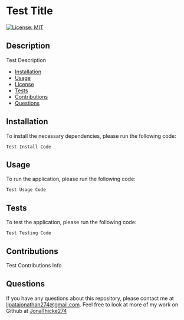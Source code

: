 
  # Test Title

  [![License: MIT](https://img.shields.io/badge/License-MIT-yellow.svg)](https://opensource.org/licenses/MIT)

  ## Description

  Test Description

  * [Installation](#installation)
  * [Usage](#usage)
  * [License](#license)
  * [Tests](#tests)
  * [Contributions](#contributions)
  * [Questions](#questions)
  
  ## Installation

  To install the necessary dependencies, please run the following code:
  
  `
  Test Install Code
  `

  ## Usage

  To run the application, please run the following code:
  
  `
  Test Usage Code
  `

  ## Tests

  To test the application, please run the following code:
  
  `
  Test Testing Code
  `

  ## Contributions

  Test Contributions Info

  ## Questions

  If you have any questions about this repository, please contact me at [lipatajonathan274@gmail.com](mailto:lipatajonathan274@gmail.com). Feel free to look at more of my work on Github at [JonaThicke274](https://github.com/JonaThicke274)
  
  